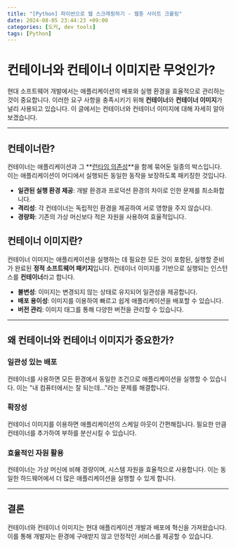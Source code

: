 ```yaml
---
title: "[Python] 파이썬으로 웹 스크래핑하기 - 웹툰 사이트 크롤링"
date: 2024-08-05 23:44:23 +09:00
categories: [도커, dev tools]
tags: [Python]
---
```


# 컨테이너와 컨테이너 이미지란 무엇인가?

현대 소프트웨어 개발에서는 애플리케이션의 배포와 실행 환경을 효율적으로 관리하는 것이 중요합니다. 이러한 요구 사항을 충족시키기 위해 **컨테이너**와 **컨테이너 이미지**가 널리 사용되고 있습니다. 이 글에서는 컨테이너와 컨테이너 이미지에 대해 자세히 알아보겠습니다.

---

## 컨테이너란?

컨테이너는 애플리케이션과 그 **[런타임 의존성](https://www.notion.so/12049c46d5d88000b684da7367a24aa7?pvs=21)**을 함께 묶어둔 일종의 박스입니다. 이는 애플리케이션이 어디에서 실행되든 동일한 동작을 보장하도록 패키징한 것입니다.

- **일관된 실행 환경 제공**: 개발 환경과 프로덕션 환경의 차이로 인한 문제를 최소화합니다.
- **격리성**: 각 컨테이너는 독립적인 환경을 제공하여 서로 영향을 주지 않습니다.
- **경량화**: 기존의 가상 머신보다 적은 자원을 사용하여 효율적입니다.

## 컨테이너 이미지란?

컨테이너 이미지는 애플리케이션을 실행하는 데 필요한 모든 것이 포함된, 실행할 준비가 완료된 **정적 소프트웨어 패키지**입니다. 컨테이너 이미지를 기반으로 실행되는 인스턴스를 **컨테이너**라고 합니다.

- **불변성**: 이미지는 변경되지 않는 상태로 유지되어 일관성을 제공합니다.
- **배포 용이성**: 이미지를 이용하여 빠르고 쉽게 애플리케이션을 배포할 수 있습니다.
- **버전 관리**: 이미지 태그를 통해 다양한 버전을 관리할 수 있습니다.

---

## 왜 컨테이너와 컨테이너 이미지가 중요한가?

### 일관성 있는 배포

컨테이너를 사용하면 모든 환경에서 동일한 조건으로 애플리케이션을 실행할 수 있습니다. 이는 "내 컴퓨터에서는 잘 되는데..."라는 문제를 해결합니다.

### 확장성

컨테이너 이미지를 이용하면 애플리케이션의 스케일 아웃이 간편해집니다. 필요한 만큼 컨테이너를 추가하여 부하를 분산시킬 수 있습니다.

### 효율적인 자원 활용

컨테이너는 가상 머신에 비해 경량이며, 시스템 자원을 효율적으로 사용합니다. 이는 동일한 하드웨어에서 더 많은 애플리케이션을 실행할 수 있게 합니다.

---

## 결론

컨테이너와 컨테이너 이미지는 현대 애플리케이션 개발과 배포에 혁신을 가져왔습니다. 이를 통해 개발자는 환경에 구애받지 않고 안정적인 서비스를 제공할 수 있습니다.
